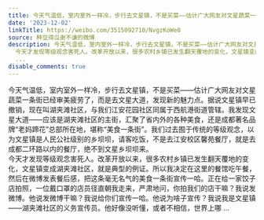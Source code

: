 ```yaml
---
title: 今天气温低，室内室外一样冷，步行去文星镇，不是买菜——估计广大网友对文星蔬菜一条街已经审美疲劳了，而是去文星大道，发现新的魅力点。据说文星镇早已撤销，...
date: '2023-12-02'
linkTitle: https://weibo.com/3515092710/NvgzKoWe0
source: 种豆得瓜谢不谦的微博
description: 今天气温低，室内室外一样冷，步行去文星镇，不是买菜——估计广大网友对文星蔬菜一条街已经审美疲劳了，而是去文星大道，发现新的魅力点。据说文星镇早已撤销，现在叫湖夹滩社区，与我们江安花园社区同属于西航港街道管辖。我发现文星大道——应该是湖夹滩社区的主街，汇聚了省内外的各种美食，还是成都著名品牌“老妈蹄花”总部所在地，堪称“美食一条街”。我们过去囿于传统的等级观念，以为文星镇是人民公社级别的乡坝坝，请客吃饭，不是去江安校区馨苑餐厅，就是去成都二环路以内的餐厅，绝不到文星乡坝坝来。<br>
  今天才发现等级观念害死人。改革开放以来，很多农村乡镇已发生翻天覆地的变化，文星镇变成湖夹滩社区，就是典型的例证。所以我决定在这里的餐馆吃午餐，然后在微博发表餐后感，把这条毫无名气的美食一条街宣传一哈。正在给一家饺子店拍照，一位戴口罩的店员径直朝我走来，严肃地问，你拍我们的店干嘛？我说发微博。他说发微博干嘛？我说给你们宣传一哈。他说为啥子宣传？我说我是文星镇——湖夹滩社区的义务宣传员。他好像没听懂，或者不相信，世界上哪
  ...
disable_comments: true
---
```

今天气温低，室内室外一样冷，步行去文星镇，不是买菜——估计广大网友对文星蔬菜一条街已经审美疲劳了，而是去文星大道，发现新的魅力点。据说文星镇早已撤销，现在叫湖夹滩社区，与我们江安花园社区同属于西航港街道管辖。我发现文星大道——应该是湖夹滩社区的主街，汇聚了省内外的各种美食，还是成都著名品牌“老妈蹄花”总部所在地，堪称“美食一条街”。我们过去囿于传统的等级观念，以为文星镇是人民公社级别的乡坝坝，请客吃饭，不是去江安校区馨苑餐厅，就是去成都二环路以内的餐厅，绝不到文星乡坝坝来。<br> 今天才发现等级观念害死人。改革开放以来，很多农村乡镇已发生翻天覆地的变化，文星镇变成湖夹滩社区，就是典型的例证。所以我决定在这里的餐馆吃午餐，然后在微博发表餐后感，把这条毫无名气的美食一条街宣传一哈。正在给一家饺子店拍照，一位戴口罩的店员径直朝我走来，严肃地问，你拍我们的店干嘛？我说发微博。他说发微博干嘛？我说给你们宣传一哈。他说为啥子宣传？我说我是文星镇——湖夹滩社区的义务宣传员。他好像没听懂，或者不相信，世界上哪 ...